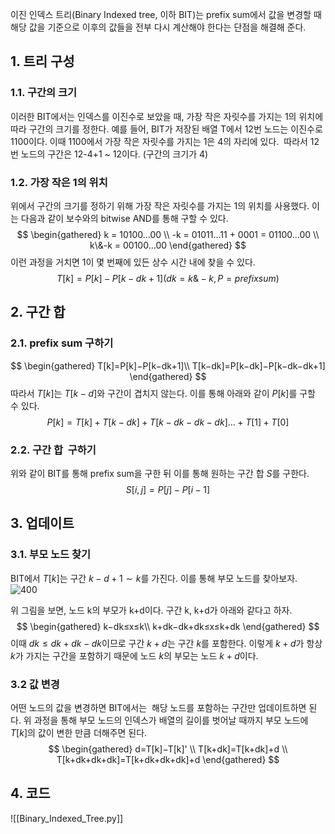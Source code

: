 이진 인덱스 트리(Binary Indexed tree, 이하 BIT)는 prefix sum에서 값을 변경할 때 해당 값을 기준으로 이후의 값들을 전부 다시 계산해야 한다는 단점을 해결해 준다.
## 1. 트리 구성
### 1.1. 구간의 크기
이러한 BIT에서는 인덱스를 이진수로 보았을 때, 가장 작은 자릿수를 가지는 1의 위치에 따라 구간의 크기를 정한다. 예를 들어, BIT가 저장된 배열 T에서 12번 노드는 이진수로 1100이다. 이때 1100에서 가장 작은 자릿수를 가지는 1은 4의 자리에 있다.  따라서 12번 노드의 구간은 12-4+1 ~ 12이다. (구간의 크기가 4)

### 1.2. 가장 작은 1의 위치
위에서 구간의 크기를 정하기 위해 가장 작은 자릿수를 가지는 1의 위치를 사용했다. 이는 다음과 같이 보수와의 bitwise AND를 통해 구할 수 있다.
$$
\begin{gathered}
k = 10100...00 \\
-k = 01011...11 + 0001 = 01100...00 \\
k\&-k = 00100...00
\end{gathered}
$$
이런 과정을 거치면 1이 몇 번째에 있든 상수 시간 내에 찾을 수 있다.
$$
T[k]=P[k]−P[k−dk+1](dk=k\&−k,P=prefixsum)
$$
## 2. 구간 합
### 2.1. prefix sum 구하기
$$
\begin{gathered}
T[k]=P[k]−P[k−dk+1]\\
T[k−dk]=P[k−dk]−P[k−dk−dk+1]
\end{gathered}
$$
따라서 $T[k]$는 $T[k-d]$와 구간이 겹치지 않는다. 이를 통해 아래와 같이 $P[k]$를 구할 수 있다.
$$
P[k]=T[k]+T[k−dk]+T[k−dk−dk−dk]...+T[1]+T[0]
$$
### 2.2. 구간 합  구하기
위와 같이 BIT를 통해 prefix sum을 구한 뒤 이를 통해 원하는 구간 합 $S$를 구한다.
$$
S[i,j]=P[j]−P[i−1]
$$
## 3. 업데이트
### 3.1. 부모 노드 찾기
BIT에서 $T[k]$는 구간 $k-d+1 \sim k$를 가진다. 이를 통해 부모 노드를 찾아보자.
![400](BIT구조.png)

위 그림을 보면, 노드 k의 부모가 k+d이다. 구간 k, k+d가 아래와 같다고 하자.
$$
\begin{gathered}
k−dk≤x≤k\\
k+dk−dk+dk≤x≤k+dk
\end{gathered}
$$
이때 $dk≤dk+dk−dk$이므로 구간 $k+d$는 구간 $k$를 포함한다. 이렇게 $k+d$가 항상 $k$가 가지는 구간을 포함하기 때문에 노드 $k$의 부모는 노드 $k+d$이다.
### 3.2 값 변경
어떤 노드의 값을 변경하면 BIT에서는  해당 노드를 포함하는 구간만 업데이트하면 된다. 위 과정을 통해 부모 노드의 인덱스가 배열의 길이를 벗어날 때까지 부모 노드에 $T[k]$의 값이 변한 만큼 더해주면 된다.
$$
\begin{gathered}
d=T[k]−T[k]' \\
T[k+dk]=T[k+dk]+d \\
T[k+dk+dk+dk]=T[k+dk+dk+dk]+d
\end{gathered}
$$
## 4. 코드
![[Binary_Indexed_Tree.py]]